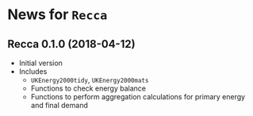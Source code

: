 # News for `Recca`

## Recca 0.1.0 (2018-04-12)

* Initial version
* Includes 
    + `UKEnergy2000tidy`, `UKEnergy2000mats`
    + Functions to check energy balance
    + Functions to perform aggregation calculations for primary energy and final demand


